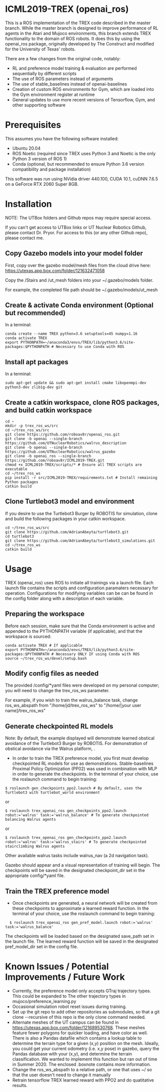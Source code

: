 # ICML2019-TREX (openai_ros)

This is a ROS implementation of the TREX code described in the master branch. While the master branch is designed to improve performance of RL agents in the Atari and Mujoco environments, this branch extends TREX functionality to the domain of ROS robots. It does this by using the openai_ros package, originally developed by The Construct and modified for the University of Texas' robots.

There are a few changes from the original code, notably:
- RL and preference model training & evaluation are performed sequentially by different scripts
- The use of ROS parameters instead of arguments
- The use of stable_baselines instead of openai-baselines
- Creation of custom ROS environments for Gym, which are loaded into the Gym environment register at runtime
- General updates to use more recent versions of Tensorflow, Gym, and other supporting software

# Prerequisites
This assumes you have the following software installed:
- Ubuntu 20.04
- ROS Noetic (required since TREX uses Python 3 and Noetic is the only Python 3 version of ROS 1)
- Conda (optional, but recommended to ensure Python 3.6 version compatibility and package installation)

This software was run using NVidia driver 440.100, CUDA 10.1, cuDNN 7.6.5 on a GeForce RTX 2060 Super 8GB.

# Installation

NOTE: The UTBox folders and Github repos may require special access.

If you can't get access to UTBox links or UT Nuclear Robotics Github, please contact Dr. Pryor. For access to this (or any other Github repo), please contact me.

## Copy Gazebo models into your model folder
First, copy over the gazebo model/mesh files from the cloud drive here: https://utexas.app.box.com/folder/121632471058

Copy the /Stairs and /ut_mesh folders into your ~/.gazebo/models folder.

For example, the completed file path should be ~/.gazebo/models/ut_mesh

## Create & activate Conda environment (Optional but recommended)
In a terminal:
```
conda create --name TREX python=3.6 setuptools=45 numpy=1.16
conda activate TREX
export PYTHONPATH=~/anaconda3/envs/TREX/lib/python3.6/site-packages:$PYTHONPATH # Necessary to use Conda with ROS

```
## Install apt packages
In a terminal:
```
sudo apt-get update && sudo apt-get install cmake libopenmpi-dev python3-dev zlib1g-dev git
```
## Create a catkin workspace, clone ROS packages, and build catkin workspace
```
cd ~
mkdir -p trex_ros_ws/src
cd ~/trex_ros_ws/src
git clone https://github.com/roboav8r/openai_ros.git
git clone -b openai --single-branch https://github.com/UTNuclearRobotics/walrus_description
git clone -b openai --single-branch https://github.com/UTNuclearRobotics/walrus_gazebo
git clone -b openai_ros --single-branch https://github.com/roboav8r/ICML2019-TREX.git
chmod +x ICML2019-TREX/scripts/* # Ensure all TREX scripts are executable
cd ~/trex_ros_ws
pip install -r src/ICML2019-TREX/requirements.txt # Install remaining Python packages
catkin build
```

## Clone Turtlebot3 model and environment
If you desire to use the Turtlebot3 Burger by ROBOTIS for simulation, clone and build the following packages in your catkin workspace.
```
cd ~/trex_ros_ws/src
git clone https://github.com/AdrianAbeyta/turtlebot3.git
cd turtlebot3
git clone https://github.com/AdrianAbeyta/turtlebot3_simulations.git
cd ~/trex_ros_ws
catkin build
```

# Usage
TREX (openai_ros) uses ROS to initiate all trainings via a launch file. Each launch file contains the scripts and configuration paramaters necessary for operation. Configurations for modifying variables can be can be found in the config folder along with a description of each variable. 

## Preparing the workspace
Before each session, make sure that the Conda environment is active and appended to the PYTHONPATH variable (if applicable), and that the workspace is sourced:
```
conda activate TREX # If applicable
export PYTHONPATH=~/anaconda3/envs/TREX/lib/python3.6/site-packages:$PYTHONPATH # Necessary ONLY IF using Conda with ROS
source ~/trex_ros_ws/devel/setup.bash
```

## Modify config files as needed
The provided /config/\*yaml files were developed on my personal computer; you will need to change the trex_ros_ws parameter.

For example, if you wish to train the walrus_balance task, change ros_ws_abspath from "/home/jd/trex_ros_ws" to "/home/[your user name]/trex_ros_ws"

## Generate checkpointed RL models
Note: By default, the example displayed will demonstrate learned obstical avoidance of the Turtlebot3 Burger by ROBOTIS. For demonstration of obstical avoidance via the Walrus platform, . 

- In order to train the TREX preference model, you first must develop checkpointed RL models for use as demonstrations. Stable-baselines Proximal Policy Optimization (PP02) was used in combination with MLP in order to generate the checkpoints. In the terminal of your choice, use the roslaunch command to begin training:

```
$ roslaunch gen_checkpoints_ppo2.launch # By default, uses the Turtlebot3 with turtlebot_world environment
```
or
```
$ roslaunch trex_openai_ros gen_checkpoints_ppo2.launch robot:='walrus' task:='walrus_balance' # To generate checkpointed balancing Walrus agents
```
or
```
$ roslaunch trex_openai_ros gen_checkpoints_ppo2.launch robot:='walrus' task:='walrus_stairs' # To generate checkpointed stairclimbing Walrus agents
```

Other available walrus tasks include walrus_nav (a 2d navigation task).

Gazebo should appear and a visual representation of training will begin. The checkpoints will be saved in the designated checkpoint_dir set in the appropriate config/\*yaml file.

## Train the TREX preference model
- Once checkpoints are generated, a neural network will be created from these checkpoints to approximate a learned reward function. In the terminal of your choice, use the roslaunch command to begin training:

```
  $ roslaunch trex_openai_ros gen_pref_model.launch robot:='walrus' task:='walrus_balance'
```
The checkpoints will be loaded based on the designated save_path set in the launch file. The learned reward function will be saved in the designated pref_model_dir set in the config file. 


# Known Issues / Potential Improvements / Future Work

- Currently, the preference model only accepts GTraj trajectory types. This could be expanded to The other trajectory types in mujoco/preference_learning.py 
- Occasional simulation robot reset issues during training.
- Set up the git repo to add other repositories as submodules, so that a git clone --recursive of this repo is the only clone command needed.
- Alternate meshes of the UT campus can be found in https://utexas.app.box.com/folder/121689530768. These meshes feature fewer polygons for quicker loading, and have color as well. There is also a Pandas datafile which contains a lookup table to determine the terrain type for a given (x,y) position on the mesh. Ideally, you could get your current odometry (i.e. x,y pose) in gazebo, query the Pandas database with your (x,y), and determine the terrain classification. We wanted to implement this function but ran out of time in Summer 2020. The enclosed .boxnote contains more information.
- Change the ros_ws_abspath to a relative path, or one that uses ~/ so that the user doesn't need to change it manually
- Retrain tensorflow TREX learned reward with PPO2 and do quatitative results. 

